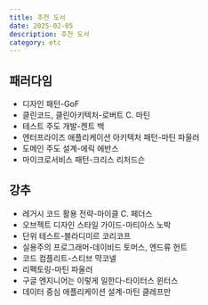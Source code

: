 ```yaml
---
title: 추천 도서
date: 2025-02-05
description: 추천 도서
category: etc
---
```


## 패러다임

- 디자인 패턴-GoF
- 클린코드, 클린아키텍처-로버트 C. 마틴
- 테스트 주도 개발-켄트 백
- 엔터프라이즈 애플리케이션 아키텍처 패턴-마틴 파울러
- 도메인 주도 설계-에릭 에반스
- 마이크로서비스 패턴-크리스 리처드슨

## 강추

- 레거시 코드 활용 전략-마이클 C. 페더스
- 오브젝트 디자인 스타일 가이드-마티아스 노박
- 단위 테스트-블라디미르 코리코프
- 실용주의 프로그래머-데이비드 토머스, 엔드류 헌트
- 코드 컴플리트-스티브 먁코넬
- 리펙토링-마틴 파울러
- 구글 엔지니어는 이렇게 일한다-타이터스 윈터스
- 데이터 중심 애플리케이션 설계-마틴 클레프만


